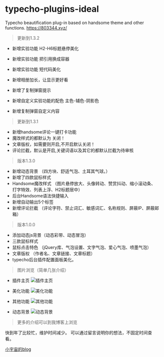 # typecho-plugins-ideal
Typecho beautification plug-in based on handsome theme and other functions.   https://803344.xyz/

> 更新到1.3.2

-  新增实验功能  H2-H6标题悬停美化
-  新增实验功能  把引用换成容器
-  新增实验功能  短代码美化
-  新增相册加长，让显示更好看
-  新增了复制弹窗提示

-  新增自定义实验功能的配色  主色-辅色-阴影色
-  新增复制弹窗自定义内容




> 更新到1.3.1

-  新增handsome评论一键打卡功能
-  魔改样式的都默认为 关闭！
-  文章版权，如需要则开启,不开启默认关闭！
-  评论拦截，默认是开启,关键词语以及其它的都默认拦截为待审核

> 版本1.3.0 

-  新增动态背景 （四方块、舒适气泡、土耳其气球。）
-  新增了四款鼠标样式
-  Handsome魔改样式 （图片悬停放大、头像转动、赞赏抖动、缩小滚动条、打字特效、列表上浮、H2标题居中）
-  后台Handsome语法快捷输入
-  新增自动输出5个标签
-  新增评论拦截 （评论字符、禁止词汇、敏感词汇、名称规则、屏蔽IP、屏蔽邮箱）

> 版本1.0.0 

-  添加动态js背景（动态彩带、动态冒泡）
-  三款鼠标样式
-  鼠标点击特色 （jQuery库、气泡设置、文字气泡、爱心气泡、喷墨气泡）
-  文章版权 （作者名、文章链接、文章标题）
-  typecho后台插件配置面板美化。


>  图片浏览（简单几张介绍）  

-  插件主页
![插件主页](https://803344.xyz/usr/uploads/2019/12/1139471942.jpg)

-  美化功能
![美化功能](https://803344.xyz/usr/uploads/2019/12/2411292470.jpg)

-  其他功能
![其他功能](https://803344.xyz/usr/uploads/2019/12/1895792017.jpg)

-  动态背景
![动态背景](https://803344.xyz/usr/uploads/2019/12/1904525478.jpg)


>  更多的介绍可以到我博客上浏览

快到年了比较忙，维护时间减少。 可以通过留言说明你的想法，不固定时间查看。

[小宇宙的blog](https://803344.xyz)